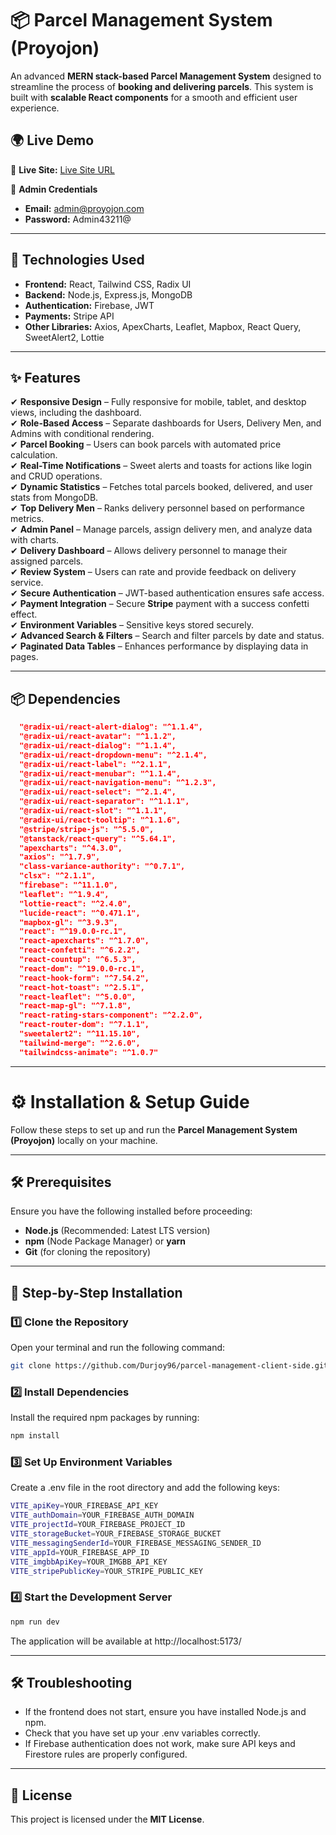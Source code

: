 # 📦 Parcel Management System (Proyojon)

An advanced **MERN stack-based Parcel Management System** designed to streamline the process of **booking and delivering parcels**. This system is built with **scalable React components** for a smooth and efficient user experience.

## 🌍 Live Demo

🔗 **Live Site:** [Live Site URL](https://parcel-management-a12.web.app/)

📧 **Admin Credentials**

- **Email:** admin@proyojon.com
- **Password:** Admin43211@

---

## 🚀 Technologies Used

- **Frontend:** React, Tailwind CSS, Radix UI
- **Backend:** Node.js, Express.js, MongoDB
- **Authentication:** Firebase, JWT
- **Payments:** Stripe API
- **Other Libraries:** Axios, ApexCharts, Leaflet, Mapbox, React Query, SweetAlert2, Lottie

---

## ✨ Features

✔ **Responsive Design** – Fully responsive for mobile, tablet, and desktop views, including the dashboard.  
✔ **Role-Based Access** – Separate dashboards for Users, Delivery Men, and Admins with conditional rendering.  
✔ **Parcel Booking** – Users can book parcels with automated price calculation.  
✔ **Real-Time Notifications** – Sweet alerts and toasts for actions like login and CRUD operations.  
✔ **Dynamic Statistics** – Fetches total parcels booked, delivered, and user stats from MongoDB.  
✔ **Top Delivery Men** – Ranks delivery personnel based on performance metrics.  
✔ **Admin Panel** – Manage parcels, assign delivery men, and analyze data with charts.  
✔ **Delivery Dashboard** – Allows delivery personnel to manage their assigned parcels.  
✔ **Review System** – Users can rate and provide feedback on delivery service.  
✔ **Secure Authentication** – JWT-based authentication ensures safe access.  
✔ **Payment Integration** – Secure **Stripe** payment with a success confetti effect.  
✔ **Environment Variables** – Sensitive keys stored securely.  
✔ **Advanced Search & Filters** – Search and filter parcels by date and status.  
✔ **Paginated Data Tables** – Enhances performance by displaying data in pages.

---

## 📦 Dependencies

```json
  "@radix-ui/react-alert-dialog": "^1.1.4",
  "@radix-ui/react-avatar": "^1.1.2",
  "@radix-ui/react-dialog": "^1.1.4",
  "@radix-ui/react-dropdown-menu": "^2.1.4",
  "@radix-ui/react-label": "^2.1.1",
  "@radix-ui/react-menubar": "^1.1.4",
  "@radix-ui/react-navigation-menu": "^1.2.3",
  "@radix-ui/react-select": "^2.1.4",
  "@radix-ui/react-separator": "^1.1.1",
  "@radix-ui/react-slot": "^1.1.1",
  "@radix-ui/react-tooltip": "^1.1.6",
  "@stripe/stripe-js": "^5.5.0",
  "@tanstack/react-query": "^5.64.1",
  "apexcharts": "^4.3.0",
  "axios": "^1.7.9",
  "class-variance-authority": "^0.7.1",
  "clsx": "^2.1.1",
  "firebase": "^11.1.0",
  "leaflet": "^1.9.4",
  "lottie-react": "^2.4.0",
  "lucide-react": "^0.471.1",
  "mapbox-gl": "^3.9.3",
  "react": "^19.0.0-rc.1",
  "react-apexcharts": "^1.7.0",
  "react-confetti": "^6.2.2",
  "react-countup": "^6.5.3",
  "react-dom": "^19.0.0-rc.1",
  "react-hook-form": "^7.54.2",
  "react-hot-toast": "^2.5.1",
  "react-leaflet": "^5.0.0",
  "react-map-gl": "^7.1.8",
  "react-rating-stars-component": "^2.2.0",
  "react-router-dom": "^7.1.1",
  "sweetalert2": "^11.15.10",
  "tailwind-merge": "^2.6.0",
  "tailwindcss-animate": "^1.0.7"
```

---

# ⚙️ Installation & Setup Guide

Follow these steps to set up and run the **Parcel Management System (Proyojon)** locally on your machine.

---

## 🛠️ Prerequisites

Ensure you have the following installed before proceeding:

- **Node.js** (Recommended: Latest LTS version)
- **npm** (Node Package Manager) or **yarn**
- **Git** (for cloning the repository)

---

## 🚀 Step-by-Step Installation

### **1️⃣ Clone the Repository**

Open your terminal and run the following command:

```sh
git clone https://github.com/Durjoy96/parcel-management-client-side.git
```

### **2️⃣ Install Dependencies**

Install the required npm packages by running:

```sh
npm install
```

### **3️⃣ Set Up Environment Variables**

Create a .env file in the root directory and add the following keys:

```sh
VITE_apiKey=YOUR_FIREBASE_API_KEY
VITE_authDomain=YOUR_FIREBASE_AUTH_DOMAIN
VITE_projectId=YOUR_FIREBASE_PROJECT_ID
VITE_storageBucket=YOUR_FIREBASE_STORAGE_BUCKET
VITE_messagingSenderId=YOUR_FIREBASE_MESSAGING_SENDER_ID
VITE_appId=YOUR_FIREBASE_APP_ID
VITE_imgbbApiKey=YOUR_IMGBB_API_KEY
VITE_stripePublicKey=YOUR_STRIPE_PUBLIC_KEY
```

### **4️⃣ Start the Development Server**

```sh
npm run dev
```

The application will be available at http://localhost:5173/

---

## 🛠️ Troubleshooting
- If the frontend does not start, ensure you have installed Node.js and npm.
- Check that you have set up your .env variables correctly.
- If Firebase authentication does not work, make sure API keys and Firestore rules are properly configured.

---

## 📜 License
This project is licensed under the **MIT License**.